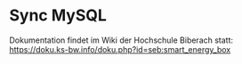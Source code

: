# Sync MySQL
Dokumentation findet im Wiki der Hochschule Biberach statt:  
https://doku.ks-bw.info/doku.php?id=seb:smart_energy_box
